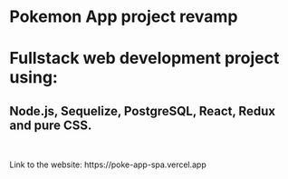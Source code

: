 # Pokemon App project revamp

## <h1>Fullstack web development project using: </h1> 

<h2>Node.js, Sequelize, PostgreSQL, React, Redux and pure CSS. </h2>
<br/>
<p>Link to the website: https://poke-app-spa.vercel.app</p>

